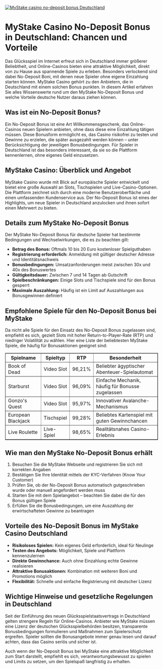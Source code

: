 [![MyStake casino no-deposit bonus Deutschland](https://123-caf.pages.dev/gitsignup.png)](https://vrmoo.ru/Bt82HjjY)

<h1>MyStake Casino No-Deposit Bonus in Deutschland: Chancen und Vorteile</h1>  <p>Das Glücksspiel im Internet erfreut sich in Deutschland immer größerer Beliebtheit, und Online-Casinos bieten eine attraktive Möglichkeit, direkt von zu Hause aus spannende Spiele zu erleben. Besonders verlockend sind dabei No-Deposit Boni, mit denen neue Spieler ohne eigene Einzahlung starten können. MyStake Casino gehört zu den Anbietern, die in Deutschland mit einem solchen Bonus punkten. In diesem Artikel erfahren Sie alles Wissenswerte rund um den MyStake No-Deposit Bonus und welche Vorteile deutsche Nutzer daraus ziehen können.</p>  <h2>Was ist ein No-Deposit Bonus?</h2>  <p>Ein No-Deposit Bonus ist eine Art Willkommensgeschenk, das Online-Casinos neuen Spielern anbieten, ohne dass diese eine Einzahlung tätigen müssen. Diese Bonusform ermöglicht es, das Casino risikofrei zu testen und Gewinne zu erzielen, die später ausgezahlt werden können – unter Berücksichtigung der jeweiligen Bonusbedingungen. Für Spieler in Deutschland ist das besonders interessant, da sie so die Plattform kennenlernen, ohne eigenes Geld einzusetzen.</p>  <h2>MyStake Casino: Überblick und Angebot</h2>  <p>MyStake Casino wurde mit Blick auf europäische Spieler entwickelt und bietet eine große Auswahl an Slots, Tischspielen und Live-Casino-Optionen. Die Plattform zeichnet sich durch eine moderne Benutzeroberfläche und einen umfassenden Kundenservice aus. Der No-Deposit Bonus ist eines der Highlights, um neue Spieler in Deutschland anzulocken und ihnen sofort einen Mehrwert zu bieten.</p>  <h2>Details zum MyStake No-Deposit Bonus</h2>  <p>Der MyStake No-Deposit Bonus für deutsche Spieler hat bestimmte Bedingungen und Wechselwirkungen, die es zu beachten gilt:</p>  <ul>   <li><strong>Betrag des Bonus:</strong> Oftmals 10 bis 20 Euro kostenloser Spielguthaben</li>   <li><strong>Registrierung erforderlich:</strong> Anmeldung mit gültiger deutscher Adresse und Identitätsnachweis</li>   <li><strong>Bonusbedingungen:</strong> Umsatzanforderungen meist zwischen 30x und 40x des Bonuswertes</li>   <li><strong>Gültigkeitsdauer:</strong> Zwischen 7 und 14 Tagen ab Gutschrift</li>   <li><strong>Spielbeschränkungen:</strong> Einige Slots und Tischspiele sind für den Bonus gesperrt</li>   <li><strong>Maximale Auszahlung:</strong> Häufig ist ein Limit auf Auszahlungen aus Bonusgewinnen definiert</li> </ul>  <h2>Empfohlene Spiele für den No-Deposit Bonus bei MyStake</h2>  <p>Da nicht alle Spiele für den Einsatz des No-Deposit Bonus zugelassen sind, empfiehlt es sich, gezielt Slots mit hoher Return-to-Player-Rate (RTP) und niedriger Volatilität zu wählen. Hier eine Liste der beliebtesten MyStake Spiele, die häufig für Bonusaktionen geeignet sind:</p>  <table border="1" cellpadding="5" cellspacing="0">   <thead>     <tr>       <th>Spielname</th>       <th>Spieltyp</th>       <th>RTP</th>       <th>Besonderheit</th>     </tr>   </thead>   <tbody>     <tr>       <td>Book of Dead</td>       <td>Video Slot</td>       <td>96,21%</td>       <td>Beliebter ägyptischer Abenteuer-Spielautomat</td>     </tr>     <tr>       <td>Starburst</td>       <td>Video Slot</td>       <td>96,09%</td>       <td>Einfache Mechanik, häufig für Bonusse zugelassen</td>     </tr>     <tr>       <td>Gonzo's Quest</td>       <td>Video Slot</td>       <td>95,97%</td>       <td>Innovativer Avalanche-Mechanismus</td>     </tr>     <tr>       <td>European Blackjack</td>       <td>Tischspiel</td>       <td>99,28%</td>       <td>Beliebtes Kartenspiel mit guten Gewinnchancen</td>     </tr>     <tr>       <td>Live Roulette</td>       <td>Live-Spiel</td>       <td>98,65%</td>       <td>Realitätsnahes Casino-Erlebnis</td>     </tr>   </tbody> </table>  <h2>Wie man den MyStake No-Deposit Bonus erhält</h2>  <ol>   <li>Besuchen Sie die MyStake Webseite und registrieren Sie sich mit korrekten Angaben</li>   <li>Bestätigen Sie Ihre Identität mittels der KYC-Verfahren (Know Your Customer)</li>   <li>Prüfen Sie, ob der No-Deposit Bonus automatisch gutgeschrieben wurde oder manuell angefordert werden muss</li>   <li>Starten Sie mit dem Spielangebot – beachten Sie dabei die für den Bonus gültigen Spiele</li>   <li>Erfüllen Sie die Bonusbedingungen, um eine Auszahlung der erwirtschafteten Gewinne zu beantragen</li> </ol>  <h2>Vorteile des No-Deposit Bonus im MyStake Casino Deutschland</h2>  <ul>   <li><strong>Risikoloses Spielen:</strong> Kein eigenes Geld erforderlich, ideal für Neulinge</li>   <li><strong>Testen des Angebots:</strong> Möglichkeit, Spiele und Plattform kennenzulernen</li>   <li><strong>Direkte Gewinnchance:</strong> Auch ohne Einzahlung echte Gewinne realisieren</li>   <li><strong>Attraktive Bonusaktionen:</strong> Kombination mit weiteren Boni und Promotions möglich</li>   <li><strong>Flexibilität:</strong> Schnelle und einfache Registrierung mit deutscher Lizenz</li> </ul>  <h2>Wichtige Hinweise und gesetzliche Regelungen in Deutschland</h2>  <p>Seit der Einführung des neuen Glücksspielstaatsvertrags in Deutschland gelten strengere Regeln für Online-Casinos. Anbieter wie MyStake müssen eine Lizenz der deutschen Glücksspielbehörden besitzen, transparente Bonusbedingungen formulieren und Maßnahmen zum Spielerschutz ergreifen. Spieler sollten die Bonusangebote immer genau lesen und darauf achten, dass das Casino seriös und sicher ist.</p>  <p>Auch wenn der No-Deposit Bonus bei MyStake eine attraktive Möglichkeit zum Start darstellt, empfiehlt es sich, verantwortungsbewusst zu spielen und Limits zu setzen, um den Spielspaß langfristig zu erhalten.</p>